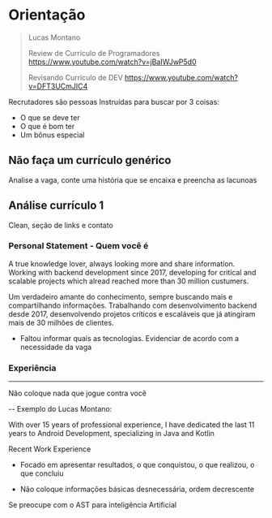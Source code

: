 # Orientação

> Lucas Montano
>
> Review de Currículo de Programadores \
> https://www.youtube.com/watch?v=jBaIWJwP5d0
>
> Revisando Curriculo de DEV
> https://www.youtube.com/watch?v=DFT3UCmJIC4


Recrutadores são pessoas
Instruídas para buscar por 3 coisas:

- O que se deve ter
- O que é bom ter
- Um bônus especial

## Não faça um currículo genérico

Analise a vaga, conte uma história que se encaixa e preencha as lacunoas


## Análise currículo 1

Clean, seção de links e contato

### Personal Statement - Quem você é

A true knowledge lover, always looking more and share information.
Working with backend development since 2017, developing for critical and scalable projects which alread reached more than 30 million custumers.

Um verdadeiro amante do conhecimento, sempre buscando mais e compartilhando informações.
Trabalhando com desenvolvimento backend desde 2017, desenvolvendo projetos críticos e escaláveis ​​que já atingiram mais de 30 milhões de clientes.

- Faltou informar quais as tecnologias. Evidenciar de acordo com a necessidade da vaga


### Experiência

---

Não coloque nada que jogue contra você

-- Exemplo do Lucas Montano:

With over 15 years of professional experience, I have dedicated the last 11 years to Android Development, specializing in Java and Kotlin

Recent Work Experience

- Focado em apresentar resultados, o que conquistou, o que realizou, o que concluiu

- Não coloque informações básicas desnecessária, ordem decrescente

Se preocupe com o AST para inteligência Artificial

